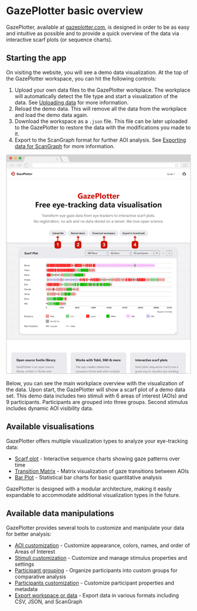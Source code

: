 # GazePlotter basic overview
GazePlotter, available at [gazeplotter.com](https://gazeplotter.com), is designed in order to be as easy and intuitive as possible and to provide a quick overview of the data via interactive scarf plots (or sequence charts).

## Starting the app
On visiting the website, you will see a demo data visualization. At the top of the GazePlotter workspace, you can hit the following controls:

1. Upload your own data files to the GazePlotter workplace. The workplace will automatically detect the file type and start a visualization of the data. See [Uploading data](/upload-data/) for more information.
2. Reload the demo data. This will remove all the data from the workplace and load the demo data again.
3. Download the workspace as a `.json` file. This file can be later uploaded to the GazePlotter to restore the data with the modifications you made to it.
4. Export to the ScanGraph format for further AOI analysis. See [Exporting data for ScanGraph](/basic/export/) for more information.

![GazePlotter GUI overview with preloaded demo eye-tracking data scarf plot](./1.png)

Below, you can see the main workplace overview with the visualization of the data. Upon start, the GazePlotter will show a scarf plot of a demo data set. This demo data includes two stimuli with 6 areas of interest (AOIs) and 9 participants. Participants are grouped into three groups. Second stimulus includes dynamic AOI visibility data.

## Available visualisations

GazePlotter offers multiple visualization types to analyze your eye-tracking data:

- [Scarf plot](/basic/scarf-plot/) - Interactive sequence charts showing gaze patterns over time
- [Transition Matrix](/basic/transition-matrix/) - Matrix visualization of gaze transitions between AOIs
- [Bar Plot](/basic/bar-plot/) - Statistical bar charts for basic quantitative analysis

GazePlotter is designed with a modular architecture, making it easily expandable to accommodate additional visualization types in the future.

## Available data manipulations

GazePlotter provides several tools to customize and manipulate your data for better analysis:

- [AOI customization](/basic/aoi-customization/) - Customize appearance, colors, names, and order of Areas of Interest
- [Stimuli customization](/basic/stimuli-customization/) - Customize and manage stimulus properties and settings
- [Participant grouping](/basic/groups/) - Organize participants into custom groups for comparative analysis
- [Participants customization](/basic/participants-customization/) - Customize participant properties and metadata
- [Export workspace or data](/basic/export/) - Export data in various formats including CSV, JSON, and ScanGraph